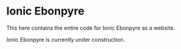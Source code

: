 # Ionic Ebonpyre
This here contains the entire code for Ionic Ebonpyre as a website.

Ionic Ebonpyre is currently under construction.
